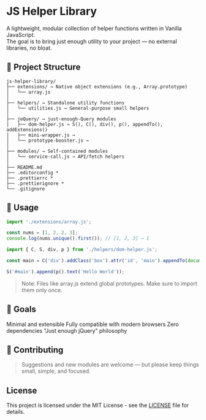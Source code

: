 # JS Helper Library

A lightweight, modular collection of helper functions written in Vanilla JavaScript.  
The goal is to bring just enough utility to your project — no external libraries, no bloat.

## 📁 Project Structure

```
js-helper-library/
├── extensions/ → Native object extensions (e.g., Array.prototype)
│   └── array.js
│
├── helpers/ → Standalone utility functions
│   └── utilities.js → General-purpose small helpers
│
├── jeQuery/ → just-enough-Query modules
│   ├── dom-helper.js → S(), C(), div(), p(), appendTo(), addExtensions()
│   ├── mini-wrapper.js →
│   └── prototype-booster.js →
│
├── modules/ → Self-contained modules
│   └── service-call.js → API/fetch helpers
│
├── README.md
├── .editorconfig *
├── .prettierrc *
├── .prettierignore *
└── .gitignore
```

## 🚀 Usage

```js
import './extensions/array.js';

const nums = [1, 2, 2, 3];
console.log(nums.unique().first()); // [1, 2, 3] → 1

import { C, S, div, p } from './helpers/dom-helper.js';

const main = C('div').addClass('box').attr('id', 'main').appendTo(document.body);

S('#main').append(p().text('Hello World'));
```

> Note: Files like array.js extend global prototypes. Make sure to import them only once.

## 🎯 Goals

Minimal and extensible
Fully compatible with modern browsers
Zero dependencies
"Just enough jQuery" philosophy

## 🤝 Contributing

> Suggestions and new modules are welcome — but please keep things small, simple, and focused.

## License

This project is licensed under the MIT License - see the [LICENSE](LICENSE) file for details.
